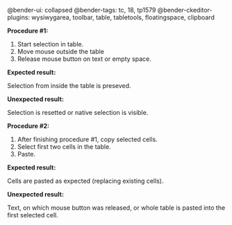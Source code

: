 @bender-ui: collapsed
@bender-tags: tc, 18, tp1579
@bender-ckeditor-plugins: wysiwygarea, toolbar, table, tabletools, floatingspace, clipboard

**Procedure #1:**

1. Start selection in table.
2. Move mouse outside the table
3. Release mouse button on text or empty space.

**Expected result:**

Selection from inside the table is preseved.

**Unexpected result:**

Selection is resetted or native selection is visible.

**Procedure #2:**

1. After finishing procedure #1, copy selected cells.
2. Select first two cells in the table.
3. Paste.

**Expected result:**

Cells are pasted as expected (replacing existing cells).

**Unexpected result:**

Text, on which mouse button was released, or whole table is pasted into the first selected cell.
